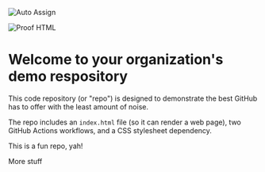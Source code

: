 ![Auto Assign](https://github.com/fbn2025/demo-repository/actions/workflows/auto-assign.yml/badge.svg)

![Proof HTML](https://github.com/fbn2025/demo-repository/actions/workflows/proof-html.yml/badge.svg)

# Welcome to your organization's demo respository

This code repository (or "repo") is designed to demonstrate the best GitHub has to offer with the least amount of noise.

The repo includes an `index.html` file (so it can render a web page), two GitHub Actions workflows, and a CSS stylesheet dependency.

This is a fun repo, yah!

More stuff